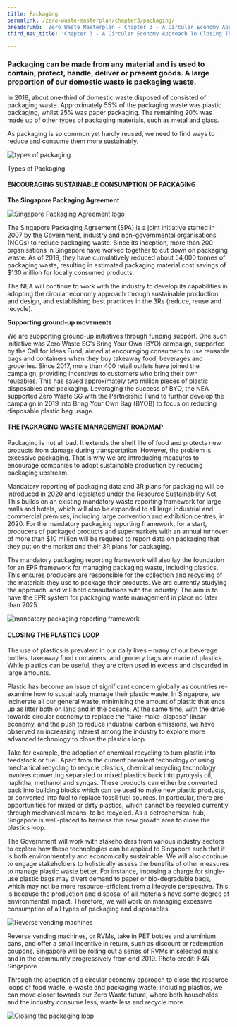 ```yaml
---
title: Packaging
permalink: /zero-waste-masterplan/chapter3/packaging/
breadcrumb: 'Zero Waste Masterplan - Chapter 3 - A Circular Economy Approach To Closing Three Resource Loops'
third_nav_title: 'Chapter 3 - A Circular Economy Approach To Closing Three Resource Loops'

---
```






### Packaging can be made from any material and is used to contain, protect, handle, deliver or present goods. A large proportion of our domestic waste is packaging waste.

In 2018, about one-third of domestic waste
disposed of consisted of packaging waste.
Approximately 55% of the packaging waste
was plastic packaging, whilst 25% was paper
packaging. The remaining 20% was made up
of other types of packaging materials, such as
metal and glass.

As packaging is so common yet hardly
reused, we need to find ways to reduce
and consume them more sustainably.

![types of packaging](/images/ch3-types-of-packaging.jpg)
<caption>Types of Packaging</caption>


#### ENCOURAGING SUSTAINABLE CONSUMPTION OF PACKAGING

**The Singapore Packaging Agreement**

![Singapore Packaging Agreement logo](/images/ch3-singapore-packaging-agreement.png)

The Singapore Packaging Agreement (SPA) is a joint initiative started in 2007 by the Government, industry and non-governmental organisations (NGOs) to reduce packaging waste. Since its inception, more than 200 organisations in Singapore have worked together to cut down on packaging waste. As of 2019, they have cumulatively reduced about 54,000 tonnes of packaging waste, resulting in estimated packaging material cost savings of $130 million for locally consumed products.

The NEA will continue to work with the industry to develop its capabilities in adopting the circular economy approach through sustainable production and design, and establishing best practices in the 3Rs (reduce, reuse 
and recycle).

**Supporting ground-up movements**

We are supporting ground-up initiatives through funding support. 
One such initiative was Zero Waste SG’s Bring Your Own (BYO) campaign, supported by the Call for Ideas Fund, aimed at encouraging consumers to use reusable bags and containers when they buy takeaway food, beverages and groceries. Since 2017, more than 400 retail outlets have joined the campaign, providing incentives to customers who bring their own reusables. This has saved approximately two million pieces of plastic disposables and packaging. Leveraging the success of BYO, the NEA supported Zero Waste SG with the Partnership Fund to further develop the campaign in 2019 into Bring Your Own Bag (BYOB) to focus on reducing disposable plastic bag usage. 


#### THE PACKAGING WASTE MANAGEMENT ROADMAP

Packaging is not all bad. It extends the shelf life of food and protects new products from damage during transportation. However, the problem  is excessive packaging. That is why we are introducing measures to encourage companies to adopt sustainable production by reducing packaging upstream. 

Mandatory reporting of packaging data and 3R plans for packaging will be introduced in 2020 and legislated under the Resource Sustainability Act. This builds on an existing mandatory waste reporting framework for large malls and hotels, which will also be expanded to all large industrial and commercial premises, including large convention and exhibition centres, in 2020. 
For the mandatory packaging reporting framework, for a start, producers of packaged products and supermarkets with an annual turnover of more than $10 million will be required to report data on packaging that they put on the market and their 3R plans for packaging. 

The mandatory packaging reporting framework will also lay the foundation for an EPR framework for managing packaging waste, including plastics. This ensures producers are responsible for the collection and recycling of the materials they use to package their products. We are currently studying the approach, and will hold consultations with the industry. The aim is 
to have the EPR system for packaging waste management in place no later than 2025. 

![mandatory packaging reporting framework](/images/ch3-packaging-epr.png)

#### CLOSING THE PLASTICS LOOP

The use of plastics is prevalent in our daily lives  – many of our beverage bottles, takeaway food containers, and grocery bags are made of plastics. While plastics can be useful, they are often used in excess and discarded in large amounts.

Plastic has become an issue of significant concern globally as countries re-examine how to sustainably manage their plastic waste. In Singapore, we incinerate all our general waste, minimising the amount of plastic that ends up as litter both on land and in the oceans. At the same time, with the drive towards circular economy to replace the “take-make-dispose” linear economy, and the push to reduce industrial carbon emissions, we have observed an increasing interest among the industry to explore more advanced technology to close the plastics loop. 

Take for example, the adoption of chemical recycling to turn plastic into feedstock or fuel. Apart from the current prevalent technology of using mechanical recycling to recycle plastics, chemical recycling technology involves converting separated or mixed plastics back into pyrolysis oil, naphtha, methanol and syngas. These products can either be converted back into building blocks which can be used to make new plastic products, or converted into fuel to replace fossil fuel sources. In particular, there are opportunities for mixed or dirty plastics, which cannot be recycled currently through mechanical means, to be recycled. As a petrochemical hub, Singapore is well-placed to harness this new growth area to close the plastics loop. 

The Government will work with stakeholders from various industry sectors to explore how these technologies can be applied to Singapore such that it is both environmentally and economically sustainable. We will also continue to engage stakeholders to holistically assess the benefits of other measures to manage plastic waste better. For instance, imposing a charge for single-use plastic bags may divert demand to paper or bio-degradable bags, which may not be more resource-efficient from a lifecycle perspective. This is because the production and disposal of all materials have some degree of environmental impact. Therefore, we will work on managing excessive consumption of all types of packaging and disposables.

![Reverse vending machines](/images/ch3-reverse-vending-machine.jpg)
<caption>Reverse vending machines, or RVMs, take in PET bottles and aluminium cans, and offer a small incentive in return, such as discount or redemption coupons. Singapore will be rolling out a series of RVMs in selected malls and in the community progressively from end 2019. Photo credit: F&N Singapore</caption>

Through the adoption of a circular economy
approach to close the resource loops of
food waste, e-waste and packaging waste,
including plastics, we can move closer
towards our Zero Waste future, where both
households and the industry consume less,
waste less and recycle more.

![Closing the packaging loop](/images/ch3-packaging-loop.png)

